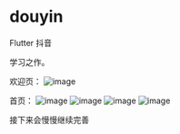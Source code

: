# douyin

Flutter 抖音

学习之作。

欢迎页：
![image](https://github.com/zzg080643/flutter-douyin/blob/master/assets/pic/1.png)

首页：
![image](https://github.com/zzg080643/flutter-douyin/blob/master/assets/pic/2.png)
![image](https://github.com/zzg080643/flutter-douyin/blob/master/assets/pic/3.png)
![image](https://github.com/zzg080643/flutter-douyin/blob/master/assets/pic/4.png)
![image](https://github.com/zzg080643/flutter-douyin/blob/master/assets/pic/5.png)

接下来会慢慢继续完善
